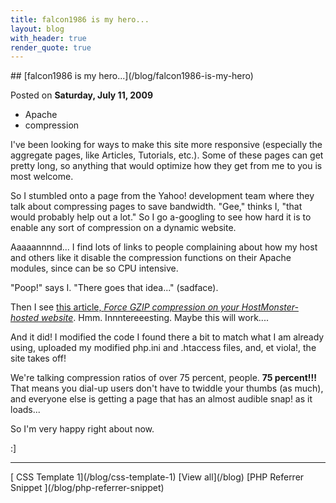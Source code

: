 ```yaml
---
title: falcon1986 is my hero...
layout: blog
with_header: true
render_quote: true
---
```


<div class="post-title" markdown="1">
## [falcon1986 is my hero...](/blog/falcon1986-is-my-hero)

Posted on **Saturday, July 11, 2009**
</div>

<ul class="post-tags-list">
<li><span class="badge badge-success p-2">Apache</span></li>
<li><span class="badge badge-success p-2">compression</span></li>
</ul>

I've been looking for ways to make this site more responsive (especially the aggregate pages, like Articles, Tutorials, etc.). Some of these pages can get pretty long, so anything that would optimize how they get from me to you is most welcome.

So I stumbled onto a page from the Yahoo! development team where they talk about compressing pages to save bandwidth. "Gee," thinks I, "that would probably help out a lot." So I go a-googling to see how hard it is to enable any sort of compression on a dynamic website.

Aaaaannnnd... I find lots of links to people complaining about how my host and others like it disable the compression functions on their Apache modules, since can be so CPU intensive.

"Poop!" says I. "There goes that idea..." (sadface).

Then I see [this article, _Force GZIP compression on your HostMonster-hosted website_](http://falcon1986.wordpress.com/2009/01/29/forcing-gzip-compression-on-your-hostmonster-hosted-website/). Hmm. Innntereeesting. Maybe this will work....

And it did! I modified the code I found there a bit to match what I am already using, uploaded my modified php.ini and .htaccess files, and, et viola!, the site takes off!

We're talking compression ratios of over 75 percent, people. **75 percent!!!** That means you dial-up users don't have to twiddle your thumbs (as much), and everyone else is getting a page that has an almost audible snap! as it loads...

So I'm very happy right about now.

:]

---

<div class="blog-pager" markdown="1">
[<i class="fas fa-chevron-left"></i> CSS Template 1](/blog/css-template-1)
[View all](/blog)
[PHP Referrer Snippet <i class="fas fa-chevron-right"></i>](/blog/php-referrer-snippet)
</div>


